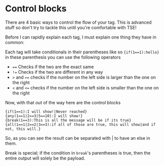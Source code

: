 # Control blocks

There are 4 basic ways to control the flow of your tag. This is advanced stuff
so don't try to tackle this until you're comfortable with TSE!

Before I can rapidly explain each tag, I must explain one thing they have in common:

Each tag will take conditionals in their parentheses like so `{if(1==1):hello}`
in these parenthesis you can use the following operators

- `==` Checks if the two are the exact same
- `!=` Checks if the two are different in any way
- `>` and `>=` checks if the number on the left side is larger than the one on the right
- `<` and `<=` checks if the number on the left side is smaller than the one on the right

Now, with that out of the way here are the control blocks

    {if(1==1):I will show!|Never reached}
    {any(1==1|2==3|5==10):I will show!}
    {break(1==3):This is all the message will be if its true}
    {all(1==1|2==2|3==3):if all of those are true, this will show|and if not, this will.}

So, as you can see the result can be separated with | to have an else in them.

Break is special; if the condition in `break`'s parentheses is true, then the
entire output will solely be the payload.